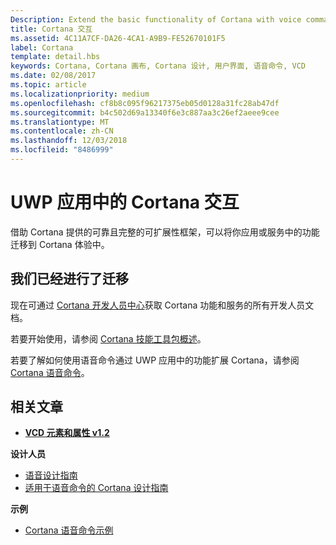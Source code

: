 ```yaml
---
Description: Extend the basic functionality of Cortana with voice commands that activate a UWP app and execute a single action.
title: Cortana 交互
ms.assetid: 4C11A7CF-DA26-4CA1-A9B9-FE52670101F5
label: Cortana
template: detail.hbs
keywords: Cortana, Cortana 画布, Cortana 设计, 用户界面, 语音命令, VCD
ms.date: 02/08/2017
ms.topic: article
ms.localizationpriority: medium
ms.openlocfilehash: cf8b8c095f96217375eb05d0128a31fc28ab47df
ms.sourcegitcommit: b4c502d69a13340f6e3c887aa3c26ef2aeee9cee
ms.translationtype: MT
ms.contentlocale: zh-CN
ms.lasthandoff: 12/03/2018
ms.locfileid: "8486999"
---
```

# <a name="cortana-interactions-in-uwp-apps"></a>UWP 应用中的 Cortana 交互

借助 Cortana 提供的可靠且完整的可扩展性框架，可以将你应用或服务中的功能迁移到 Cortana 体验中。

## <a name="weve-moved"></a>我们已经进行了迁移

现在可通过 [Cortana 开发人员中心](https://developer.microsoft.com/cortana)获取 Cortana 功能和服务的所有开发人员文档。

若要开始使用，请参阅 [Cortana 技能工具包概述](https://docs.microsoft.com/cortana/skills/overview)。

若要了解如何使用语音命令通过 UWP 应用中的功能扩展 Cortana，请参阅 [Cortana 语音命令](https://docs.microsoft.com/cortana/voice-commands/vcd)。 

## <a name="related-articles"></a>相关文章

* [**VCD 元素和属性 v1.2**](https://docs.microsoft.com/uwp/schemas/voicecommands/voice-command-elements-and-attributes-1-2)

**设计人员**
* [语音设计指南](speech-interactions.md)
* [适用于语音命令的 Cortana 设计指南](https://docs.microsoft.com/cortana/voice-commands/voicecommand-design-guidelines)

**示例**
* [Cortana 语音命令示例](http://go.microsoft.com/fwlink/p/?LinkID=619899)
 

 




